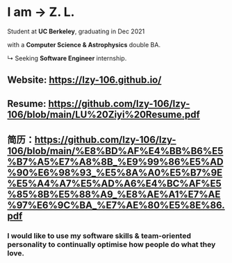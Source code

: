# I am   →   **Z. L.**

Student at **UC Berkeley**, graduating in Dec 2021

with a **Computer Science & Astrophysics** double BA.

↳ Seeking **Software Engineer** internship.

## Website: <https://lzy-106.github.io/>
## Resume: <https://github.com/lzy-106/lzy-106/blob/main/LU%20Ziyi%20Resume.pdf>
## 简历：<https://github.com/lzy-106/lzy-106/blob/main/%E8%BD%AF%E4%BB%B6%E5%B7%A5%E7%A8%8B_%E9%99%86%E5%AD%90%E6%98%93_%E5%8A%A0%E5%B7%9E%E5%A4%A7%E5%AD%A6%E4%BC%AF%E5%85%8B%E5%88%A9_%E8%AE%A1%E7%AE%97%E6%9C%BA_%E7%AE%80%E5%8E%86.pdf>

### I would like to use my software skills & team-oriented personality to continually optimise how people do what they love.
